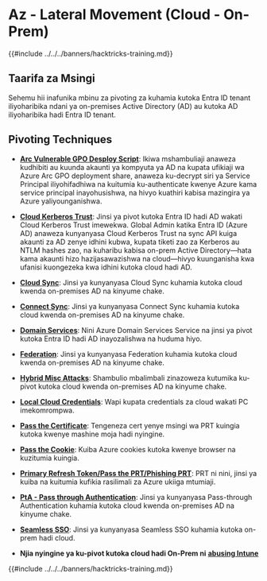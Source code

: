 # Az - Lateral Movement (Cloud - On-Prem)

{{#include ../../../banners/hacktricks-training.md}}

## Taarifa za Msingi

Sehemu hii inafunika mbinu za pivoting za kuhamia kutoka Entra ID tenant iliyoharibika ndani ya on-premises Active Directory (AD) au kutoka AD iliyoharibika hadi Entra ID tenant.

## Pivoting Techniques

- [**Arc Vulnerable GPO Desploy Script**](az-arc-vulnerable-gpo-deploy-script.md): Ikiwa mshambuliaji anaweza kudhibiti au kuunda akaunti ya kompyuta ya AD na kupata ufikiaji wa Azure Arc GPO deployment share, anaweza ku-decrypt siri ya Service Principal iliyohifadhiwa na kuitumia ku-authenticate kwenye Azure kama service principal inayohusishwa, na hivyo kuathiri kabisa mazingira ya Azure yaliyounganishwa.

- [**Cloud Kerberos Trust**](az-cloud-kerberos-trust.md): Jinsi ya pivot kutoka Entra ID hadi AD wakati Cloud Kerberos Trust imewekwa. Global Admin katika Entra ID (Azure AD) anaweza kunyanyasa Cloud Kerberos Trust na sync API kuiga akaunti za AD zenye idhini kubwa, kupata tiketi zao za Kerberos au NTLM hashes zao, na kuharibu kabisa on-prem Active Directory—hata kama akaunti hizo hazijasawazishwa na cloud—hivyo kuunganisha kwa ufanisi kuongezeka kwa idhini kutoka cloud hadi AD.

- [**Cloud Sync**](az-cloud-sync.md): Jinsi ya kunyanyasa Cloud Sync kuhamia kutoka cloud kwenda on-premises AD na kinyume chake.

- [**Connect Sync**](az-connect-sync.md): Jinsi ya kunyanyasa Connect Sync kuhamia kutoka cloud kwenda on-premises AD na kinyume chake.

- [**Domain Services**](az-domain-services.md): Nini Azure Domain Services Service na jinsi ya pivot kutoka Entra ID hadi AD inayozalishwa na huduma hiyo.

- [**Federation**](az-federation.md): Jinsi ya kunyanyasa Federation kuhamia kutoka cloud kwenda on-premises AD na kinyume chake.

- [**Hybrid Misc Attacks**](az-hybrid-identity-misc-attacks.md): Shambulio mbalimbali zinazoweza kutumika ku-pivot kutoka cloud kwenda on-premises AD na kinyume chake.

- [**Local Cloud Credentials**](az-local-cloud-credentials.md): Wapi kupata credentials za cloud wakati PC imekomrompwa.

- [**Pass the Certificate**](az-pass-the-certificate.md): Tengeneza cert yenye msingi wa PRT kuingia kutoka kwenye mashine moja hadi nyingine.

- [**Pass the Cookie**](az-pass-the-cookie.md): Kuiba Azure cookies kutoka kwenye browser na kuzitumia kuingia.

- [**Primary Refresh Token/Pass the PRT/Phishing PRT**](az-primary-refresh-token-prt.md): PRT ni nini, jinsi ya kuiba na kuitumia kufikia rasilimali za Azure ukiiga mtumiaji.

- [**PtA - Pass through Authentication**](az-pta-pass-through-authentication.md): Jinsi ya kunyanyasa Pass-through Authentication kuhamia kutoka cloud kwenda on-premises AD na kinyume chake.

- [**Seamless SSO**](az-seamless-sso.md): Jinsi ya kunyanyasa Seamless SSO kuhamia kutoka on-prem hadi cloud.

- **Njia nyingine ya ku-pivot kutoka cloud hadi On-Prem ni** [**abusing Intune**](../az-services/intune.md)


{{#include ../../../banners/hacktricks-training.md}}
